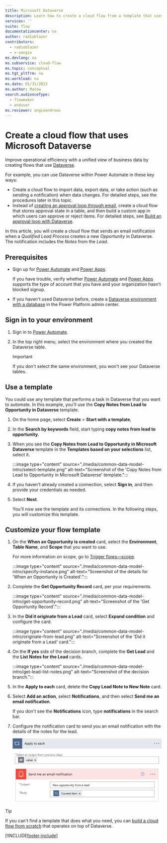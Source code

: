 ```yaml
---
title: Microsoft Dataverse
description: Learn how to create a cloud flow from a template that uses Microsoft Dataverse.
services: ''
suite: flow
documentationcenter: na
author: radioblazer
contributors:
  - radioblazer
  - v-aangie
ms.devlang: na
ms.subservice: cloud-flow
ms.topic: conceptual
ms.tgt_pltfrm: na
ms.workload: na
ms.date: 01/31/2023
ms.author: Matow
search.audienceType: 
  - flowmaker
  - enduser
ms.reviewer: angieandrews
---
```

# Create a cloud flow that uses Microsoft Dataverse

Improve operational efficiency with a unified view of business data by creating flows that use [Dataverse](https://powerapps.microsoft.com/tutorials/data-platform-intro/).

For example, you can use Dataverse within Power Automate in these key ways:

* Create a cloud flow to import data, export data, or take action (such as sending a notification) when data  changes. For detailed steps, see the procedures later in this topic.
* Instead of [creating an approval loop through email](wait-for-approvals.md), create a cloud flow that stores approval state in a table, and then build a custom app in which users can approve or reject items. For detailed steps, see [Build an approval loop with Dataverse](common-data-model-approve.md).

In this article, you will create a cloud flow that sends an email notification when a *Qualified Lead Process* creates a new *Opportunity* in Dataverse. The notification includes the *Notes* from the *Lead*.

## Prerequisites

- Sign up for [Power Automate](https://make.powerautomate.com) and [Power Apps](https://make.powerapps.com).
  
    If you have trouble, verify whether [Power Automate](sign-up-sign-in.md) and [Power Apps](https://powerapps.microsoft.com/tutorials/signup-for-powerapps/) supports the type of account that you have and your organization hasn't blocked signup.

- If you haven't used Dataverse before, create a [Dataverse environment with a database](/power-platform/admin/create-environment#create-an-environment-with-a-database) in the Power Platform admin center.

## Sign in to your environment

1. Sign in to [Power Automate](https://make.powerautomate.com).

1. In the top right menu, select the environment where you created the Dataverse table. 

    >[!IMPORTANT]
    >If you don't select the same environment, you won't see your Dataverse tables.

## Use a template

You could use any template that performs a task in Dataverse that you want to automate. In this example, you'll use the **Copy Notes from Lead to Opportunity in Dataverse** template.

1. On the home page, select **Create** > **Start with a template**,

1. In the **Search by keywords** field, start typing **copy notes from lead to opportunity**.

1. When you see the **Copy Notes from Lead to Opportunity in Microsoft Dataverse** template in the **Templates based on your selections** list, select it.

    :::image type="content" source="./media/common-data-model-intro/select-template.png" alt-text="Screenshot of the 'Copy Notes from Lead to Opportunity in Microsoft Dataverse' template.":::

1. If you haven't already created a connection, select **Sign in**, and then provide your credentials as needed.

1. Select **Next**.

   You'll now see the template and its connections. In the following steps, you will customize this template.

## Customize your flow template

1. On the **When an Opportunity is created** card, select the **Environment**, **Table Name**, and **Scope** that you want to use.
   
   For more information on scope, go to [Trigger flows&mdash;scope](./dataverse/create-update-delete-trigger.md#scope).

    :::image type="content" source="./media/common-data-model-intro/specify-instance.png" alt-text="Screenshot of the details for 'When an Opportunity is Created'.":::

1. Complete the **Get Opportunity Record** card, per your requirements.

    :::image type="content" source="./media/common-data-model-intro/get-opportunity-record.png" alt-text="Screenshot of the 'Get Opportunity Record'.":::

1. In the **Did it originate from a Lead** card, select **Expand condition** and configure the card.

    :::image type="content" source="./media/common-data-model-intro/originate-from-lead.png" alt-text="Screenshot of the 'Did it originate from a Lead' card.":::

1. On the **If yes** side of the decision branch, complete the **Get Lead** and the **List Notes for the Lead** cards.

    :::image type="content" source="./media/common-data-model-intro/get-lead-list-notes.png" alt-text="Screenshot of the decision branch.":::

1. In the **Apply to each** card, delete the **Copy Lead Note to New Note** card.

1. Select **Add an action**, select **Notifications**, and then select **Send me an email notification**.

    If you don't see the **Notifications** icon, type **notifications** in the search bar.

1. Configure the notification card to send you an email notification with the details of the notes for the lead.

   ![The notification card.](./media/common-data-model-intro/notification-card.png)

>[!TIP]
>If you can't find a template that does what you need, you can [build a cloud flow from scratch](get-started-logic-flow.md) that operates on top of Dataverse.

[!INCLUDE[footer-include](includes/footer-banner.md)]
